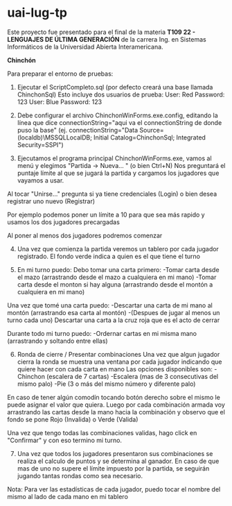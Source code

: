 # uai-lug-tp
Este proyecto fue presentado para el final de la materia **T109 22 - LENGUAJES DE ÚLTIMA GENERACIÓN** de la carrera Ing. en Sistemas Informáticos de la Universidad Abierta Interamericana.

__Chinchón__

Para preparar el entorno de pruebas:
1) Ejecutar el ScriptCompleto.sql (por defecto creará una base llamada ChinchonSql)
Esto incluye dos usuarios de prueba:
User: Red		Password: 123
User: Blue		Password: 123

2) Debe configurar el archivo ChinchonWinForms.exe.config, editando la línea que dice 
connectionString="aqui va el connectionString de donde puso la base" (ej. connectionString="Data Source=(localdb)\MSSQLLocalDB; Initial Catalog=ChinchonSql; Integrated Security=SSPI")

3) Ejecutamos el programa principal ChinchonWinForms.exe, vamos al menú y elegimos "Partida -> Nueva... " (o bien Ctrl+N)
Nos preguntará el puntaje límite al que se jugará la partida y cargamos los jugadores que vayamos a usar.

Al tocar "Unirse..." pregunta si ya tiene credenciales (Login) o bien desea registrar uno nuevo (Registrar)

Por ejemplo podemos poner un límite a 10 para que sea más rapido y usamos los dos jugadores precargadas

Al poner al menos dos jugadores podremos comenzar

4) Una vez que comienza la partida veremos un tablero por cada jugador registrado. El fondo verde indica a quien es el que tiene el turno

5) En mi turno puedo:
Debo tomar una carta primero:
-Tomar carta desde el mazo (arrastrando desde el mazo a cualquiera en mi mano)
-Tomar carta desde el monton si hay alguna (arrastrando desde el montón a cualquiera en mi mano)

Una vez que tomé una carta puedo:
-Descartar una carta de mi mano al montón (arrastrando esa carta al montón)
-(Despues de jugar al menos un turno cada uno) Descartar una carta a la cruz roja que es el acto de cerrar

Durante todo mi turno puedo:
-Ordernar cartas en mi misma mano (arrastrando y soltando entre ellas)

6) Ronda de cierre / Presentar combinaciones
Una vez que algun jugador cierra la ronda se muestra una ventana por cada jugador indicando que quiere hacer con cada carta en mano
Las opciones disponibles son:
-Chinchon (escalera de 7 cartas)
-Escalera (mas de 3 consecutivas del mismo palo)
-Pie (3 o más del mismo número y diferente palo)

En caso de tener algún comodín tocando botón derecho sobre el mismo le puede asignar el valor que quiera.
Luego por cada combinación armada voy arrastrando las cartas desde la mano hacia la combinación y observo que el fondo se pone Rojo (Invalida) o Verde (Valida)

Una vez que tengo todas las combinaciones validas, hago click en "Confirmar" y con eso termino mi turno.

7) Una vez que todos los jugadores presentaron sus combinaciones se realiza el calculo de puntos y se determina al ganador.
En caso de que mas de uno no supere el límite impuesto por la partida, se seguirán jugando tantas rondas como sea necesario.

Nota: Para ver las estadísticas de cada jugador, puedo tocar el nombre del mismo al lado de cada mano en mi tablero
